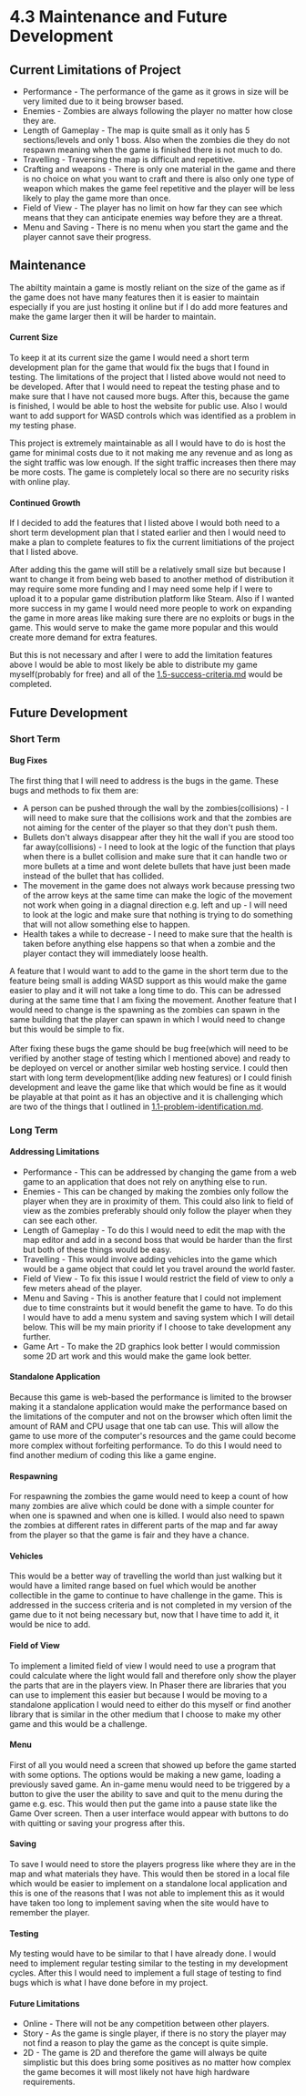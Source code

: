 # 4.3 Maintenance and Future Development

## Current Limitations of Project

* Performance - The performance of the game as it grows in size will be very limited due to it being browser based.
* Enemies - Zombies are always following the player no matter how close they are.
* Length of Gameplay - The map is quite small as it only has 5 sections/levels and only 1 boss. Also when the zombies die they do not respawn meaning when the game is finished there is not much to do.
* Travelling - Traversing the map is difficult and repetitive.
* Crafting and weapons - There is only one material in the game and there is no choice on what you want to craft and there is also only one type of weapon which makes the game feel repetitive and the player will be less likely to play the game more than once.
* Field of View - The player has no limit on how far they can see which means that they can anticipate enemies way before they are a threat.
* Menu and Saving - There is no menu when you start the game and the player cannot save their progress.

## Maintenance

The abiltity maintain a game is mostly reliant on the size of the game as if the game does not have many features then it is easier to maintain especially if you are just hosting it online but if I do add more features and make the game larger then it will be harder to maintain.

#### Current Size

To keep it at its current size the game I would need a short term development plan for the game that would fix the bugs that I found in testing. The limitations of the project that I listed above would not need to be developed. After that I would need to repeat the testing phase and to make sure that I have not caused more bugs. After this, because the game is finished, I would be able to host the website for public use. Also I would want to add support for WASD controls which was identified as a problem in my testing phase.

This project is extremely maintainable as all I would have to do is host the game for minimal costs due to it not making me any revenue and as long as the sight traffic was low enough. If the sight traffic increases then there may be more costs. The game is completely local so there are no security risks with online play.

#### Continued Growth

If I decided to add the features that I listed above I would both need to a short term development plan that I stated earlier and then I would need to make a plan to complete features to fix the current limitiations of the project that I listed above.

After adding this the game will still be a relatively small size but because I want to change it from being web based to another method of distribution it may require some more funding and I may need some help if I were to upload it to a popular game distribution platform like Steam. Also if I wanted more success in my game I would need more people to work on expanding the game in more areas like making sure there are no exploits or bugs in the game. This would serve to make the game more popular and this would create more demand for extra features.

But this is not necessary and after I were to add the limitation features above I would be able to most likely be able to distribute my game myself(probably for free) and all of the [1.5-success-criteria.md](../1-analysis/1.5-success-criteria.md "mention") would be completed.

## Future Development

### Short Term

#### Bug Fixes

The first thing that I will need to address is the bugs in the game. These bugs and methods to fix them are:

* A person can be pushed through the wall by the zombies(collisions) - I will need to make sure that the collisions work and that the zombies are not aiming for the center of the player so that they don't push them.
* Bullets don't always disappear after they hit the wall if you are stood too far away(collisions) - I need to look at the logic of the function that plays when there is a bullet collision and make sure that it can handle two or more bullets at a time and wont delete bullets that have just been made instead of the bullet that has collided.
* The movement in the game does not always work because pressing two of the arrow keys at the same time can make the logic of the movement not work when going in a diagnal direction e.g. left and up -  I will need to look at the logic and make sure that nothing is trying to do something that will not allow something else to happen.
* Health takes a while to decrease - I need to make sure that the health is taken before anything else happens so that when a zombie and the player contact they will immediately loose health.

A feature that I would want to add to the game in the short term due to the feature being small is adding WASD support as this would make the game easier to play and it will not take a long time to do. This can be adressed during at the same time that I am fixing the movement. Another feature that I would need to change is the spawning as the zombies can spawn in the same building that the player can spawn in which I would need to change but this would be simple to fix.\
\
After fixing these bugs the game should be bug free(which will need to be verified by another stage of testing which I mentioned above) and ready to be deployed on vercel or another similar web hosting service. I could then start with long term development(like adding new features) or I could finish development and leave the game like that which would be fine as it would be playable at that point as it has an objective and it is challenging which are two of the things that I outlined in [1.1-problem-identification.md](../1-analysis/1.1-problem-identification.md "mention").

### Long Term&#x20;

#### Addressing Limitations

* Performance - This can be addressed by changing the game from a web game to an application that does not rely on anything else to run.
* Enemies - This can be changed by making the zombies only follow the player when they are in proximity of them. This could also link to field of view as the zombies preferably should only follow the player when they can see each other.
* Length of Gameplay - To do this I would need to edit the map with the map editor and add in a second boss that would be harder than the first but both of these things would be easy.
* Travelling - This would involve adding vehicles into the game which would be a game object that could let you travel around the world faster.
* Field of View - To fix this issue I would restrict the field of view to only a few meters ahead of the player.
* Menu and Saving - This is another feature that I could not implement due to time constraints but it would benefit the game to have. To do this I would have to add a menu system and saving system which I will detail below. This will be my main priority if I choose to take development any further.
* Game Art - To make the 2D graphics look better I would commission some 2D art work and this would make the game look better.

#### Standalone Application

Because this game is web-based the performance is limited to the browser making it a standalone application would make the performance based on the limitations of the computer and not on the browser which often limit the amount of RAM and CPU usage that one tab can use. This will allow the game to use more of the computer's resources and the game could become more complex without forfeiting performance. To do this I would need to find another medium of coding this like a game engine.

#### Respawning

For respawning the zombies the game would need to keep a count of how many zombies are alive which could be done with a simple counter for when one is spawned and when one is killed. I would also need to spawn the zombies at different rates in different parts of the map and far away from the player so that the game is fair and they have a chance.

#### Vehicles

This would be a better way of travelling the world than just walking but it would have a limited range based on fuel which would be another collectible in the game to continue to have challenge in the game. This is addressed in the success criteria and is not completed in my version of the game due to it not being necessary but, now that I have time to add it, it would be nice to add.

#### Field of View

To implement a limited field of view I would need to use a program that could calculate where the light would fall and therefore only show the player the parts that are in the players view. In Phaser there are libraries that you can use to implement this easier but because I would be moving to a standalone application I would need to either do this myself or find another library that is similar in the other medium that I choose to make my other game and this would be a challenge.

#### Menu

First of all you would need a screen that showed up before the game started with some options. The options would be making a new game, loading a previously saved game. An in-game menu would need to be triggered by a button to give the user the ability to save and quit to the menu during the game e.g. esc. This would then put the game into a pause state like the Game Over screen. Then a user interface would appear with buttons to do with quitting or saving your progress after this.

#### Saving

To save I would need to store the players progress like where they are in the map and what materials they have. This would then be stored in a local file which would be easier to implement on a standalone local application and this is one of the reasons that I was not able to implement this as it would have taken too long to implement saving when the site would have to remember the player.

#### Testing

My testing would have to be similar to that I have already done. I would need to implement regular testing similar to the testing in my development cycles. After this I would need to implement a full stage of testing to find bugs which is what I have done before in my project.

#### Future Limitations

* Online - There will not be any competition between other players.
* Story - As the game is single player, if there is no story the player may not find a reason to play the game as the concept is quite simple.
* 2D - The game is 2D and therefore the game will always be quite simplistic but this does bring some positives as no matter how complex the game becomes it will most likely not have high hardware requirements.
